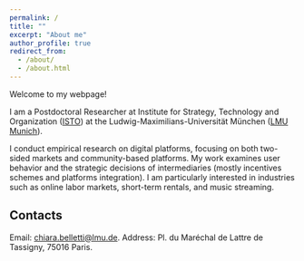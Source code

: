 ```yaml
---
permalink: /
title: ""
excerpt: "About me"
author_profile: true
redirect_from: 
  - /about/
  - /about.html
---
```


Welcome to my webpage!

I am a Postdoctoral Researcher at Institute for Strategy, Technology and Organization (<a href="https://www.som.lmu.de/isto/en/">ISTO</a>) at the Ludwig-Maximilians-Universität München (<a href="https://www.lmu.de/en/">LMU Munich</a>). 

I conduct empirical research on digital platforms, focusing on both two-sided markets and community-based platforms. My work examines user behavior and the strategic decisions of intermediaries (mostly incentives schemes and platforms integration).
I am particularly interested in industries such as online labor markets, short-term rentals, and music streaming.

Contacts
------

Email: <a href="mailto:">chiara.belletti@lmu.de</a>.
Address: Pl. du Maréchal de Lattre de Tassigny, 75016 Paris.

